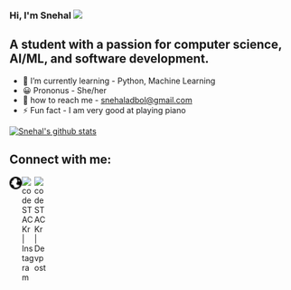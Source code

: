 ### Hi, I'm Snehal <img src="https://media.giphy.com/media/hvRJCLFzcasrR4ia7z/giphy.gif" width="25px">


## A student with a passion for computer science, AI/ML, and software development.
- 🌱 I’m currently learning - Python, Machine Learning 
- 😀 Prononus - She/her
- 💬 how to reach me - snehaladbol@gmail.com
- ⚡ Fun fact - I am very good at playing piano 


[![Snehal's github stats](https://github-readme-stats.vercel.app/api?username=Snehal0203&count_private=true&include_all_commits=true&theme=radical)](https://google.com)

## Connect with me:
[<img align="left" alt="codeSTACKr.com" width="22px" src="https://raw.githubusercontent.com/iconic/open-iconic/master/svg/globe.svg" />][website]
[<img align="left" alt="codeSTACKr | Instagram" width="22px" src="https://cdn-icons-png.flaticon.com/128/2111/2111463.png" />][instagram]
[<img align="left" alt="codeSTACKr | Devpost" width="22px" src="https://devpost-challengepost.netdna-ssl.com/assets/shared/devpost_social_icon_200_200-7b823e9bb545df78675e749bcb8b15ed.jpg" />][devpost]


<br />

[website]: https://linktr.ee/snehal_adbol
[instagram]: https://www.instagram.com/_adbol02/
[Devpost]: https://devpost.com/snehaladbol?ref_content=user-portfolio&ref_feature=portfolio&ref_medium=global-nav


<!---
Snehal0203/Snehal0203 is a ✨ special ✨ repository because its `README.md` (this file) appears on your GitHub profile.
You can click the Preview link to take a look at your changes.
--->
